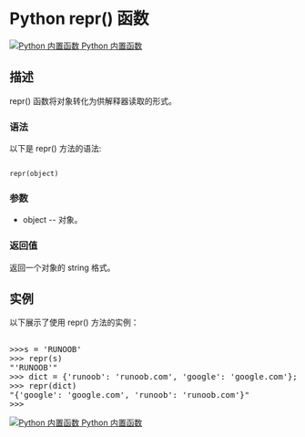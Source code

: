 Python  repr() 函数
=================

 [![Python 内置函数](../images/up.gif)
 Python 内置函数](python-built-in-functions.html)


  描述
--

 repr() 函数将对象转化为供解释器读取的形式。

 ### 语法

 以下是 repr() 方法的语法:

 
```

repr(object)

```

 ### 参数

  * object -- 对象。
  ### 返回值

 返回一个对象的 string 格式。

  实例
--

  以下展示了使用 repr() 方法的实例： 

  <pre>

>>>s = 'RUNOOB'
>>> repr(s)
"'RUNOOB'"
>>> dict = {'runoob': 'runoob.com', 'google': 'google.com'};
>>> repr(dict)
"{'google': 'google.com', 'runoob': 'runoob.com'}"
>>>
</pre>

 [![Python 内置函数](../images/up.gif)
 Python 内置函数](python-built-in-functions.html)


